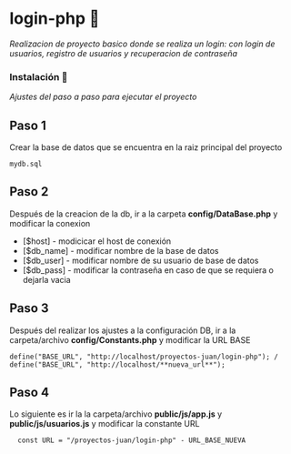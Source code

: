 # login-php 🚀

_Realizacion de proyecto basico donde se realiza un login: con login de usuarios, registro de usuarios y recuperacion de contraseña_

### Instalación 🔧

_Ajustes del paso a paso para ejecutar el proyecto_

## Paso 1

Crear la base de datos que se encuentra en la raiz principal del proyecto

```
mydb.sql
```

## Paso 2

Después de la creacion de la db, ir a la carpeta **config/DataBase.php** y modificar la conexion

* [$host] - modicicar el host de conexión
* [$db_name] - modificar nombre de la base de datos
* [$db_user] - modificar nombre de su usuario de base de datos
* [$db_pass] - modificar la contraseña en caso de que se requiera o dejarla vacia


## Paso 3

Después del realizar los ajustes a la configuración DB, ir a la carpeta/archivo **config/Constants.php** y modificar la URL BASE

```
define("BASE_URL", "http://localhost/proyectos-juan/login-php"); / define("BASE_URL", "http://localhost/**nueva_url**");
```

## Paso 4

Lo siguiente es ir la la carpeta/archivo **public/js/app.js** y **public/js/usuarios.js** y modificar la constante URL

```
  const URL = "/proyectos-juan/login-php" - URL_BASE_NUEVA
```
